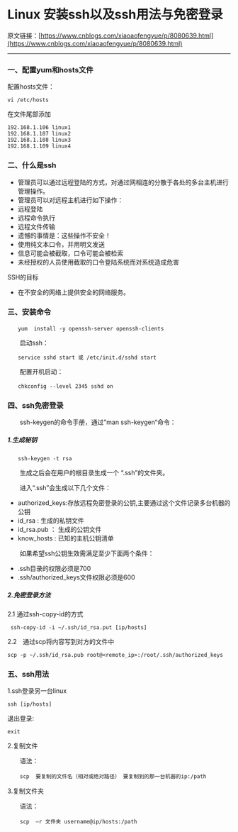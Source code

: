 ﻿# Linux 安装ssh以及ssh用法与免密登录原文链接：[https://www.cnblogs.com/xiaoaofengyue/p/8080639.html](https://www.cnblogs.com/xiaoaofengyue/p/8080639.html)---### 一、配置yum和hosts文件配置hosts文件：```vi /etc/hosts```在文件尾部添加```192.168.1.106 linux1192.168.1.107 linux2192.168.1.108 linux3192.168.1.109 linux4```### 二、什么是ssh- 管理员可以通过远程登陆的方式，对通过网相连的分散于各处的多台主机进行管理操作。- 管理员可以对远程主机进行如下操作：- 远程登陆- 远程命令执行- 远程文件传输- 遗憾的事情是：这些操作不安全！- 使用纯文本口令，并用明文发送- 信息可能会被截取，口令可能会被检索- 未经授权的人员使用截取的口令登陆系统而对系统造成危害SSH的目标- 在不安全的网络上提供安全的网络服务。### 三、安装命令```　　yum  install -y openssh-server openssh-clients```　　启动ssh：```　　service sshd start 或 /etc/init.d/sshd start```　　配置开机启动：```　　chkconfig --level 2345 sshd on```### 四、ssh免密登录　　ssh-keygen的命令手册，通过”man ssh-keygen“命令：##### 1.生成秘钥```　　ssh-keygen -t rsa```　　生成之后会在用户的根目录生成一个 “.ssh”的文件夹。　　进入“.ssh”会生成以下几个文件：- authorized_keys:存放远程免密登录的公钥,主要通过这个文件记录多台机器的公钥- id_rsa : 生成的私钥文件- id_rsa.pub ： 生成的公钥文件- know_hosts : 已知的主机公钥清单　　如果希望ssh公钥生效需满足至少下面两个条件：-  .ssh目录的权限必须是700 -  .ssh/authorized_keys文件权限必须是600##### 2.免密登录方法2.1 通过ssh-copy-id的方式``` ssh-copy-id -i ~/.ssh/id_rsa.put [ip/hosts]```2.2　通过scp将内容写到对方的文件中```scp -p ~/.ssh/id_rsa.pub root@<remote_ip>:/root/.ssh/authorized_keys```### 五、ssh用法1.ssh登录另一台linux```ssh [ip/hosts]```退出登录:```exit```2.复制文件　　语法：　　`scp  要复制的文件名（相对或绝对路径） 要复制到的那一台机器的ip:/path`3.复制文件夹　　语法：　　`scp  –r 文件夹 username@ip/hosts:/path` 　　